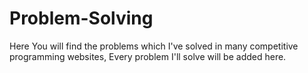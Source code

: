 # Problem-Solving
Here You will find the problems which I've solved in many competitive programming websites, Every problem I'll solve will be added here.
